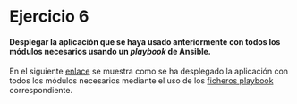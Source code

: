 # Ejercicio 6 

#### Desplegar la aplicación que se haya usado anteriormente con todos los módulos necesarios usando un *playbook* de Ansible.


En el siguiente [enlace](https://jmanday.github.io/CRUT/index#prueba-de-ansible-sobre-la-instancia-ubuntu) se muestra como se ha desplegado la aplicación con todos los módulos necesarios mediante el uso de los [ficheros playbook](https://github.com/jmanday/CRUT/tree/master/provision/ansible/ubuntu) correspondiente.